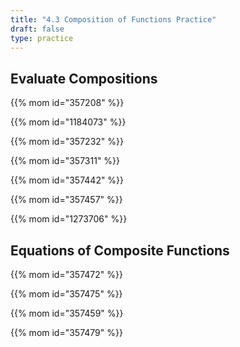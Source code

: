```yaml
---
title: "4.3 Composition of Functions Practice"
draft: false
type: practice
---
```


## Evaluate Compositions

{{% mom id="357208" %}}

{{% mom id="1184073" %}}

{{% mom id="357232" %}}

{{% mom id="357311" %}}

{{% mom id="357442" %}}

{{% mom id="357457" %}}

{{% mom id="1273706" %}}

## Equations of Composite Functions

{{% mom id="357472" %}}

{{% mom id="357475" %}}

{{% mom id="357459" %}}

{{% mom id="357479" %}}